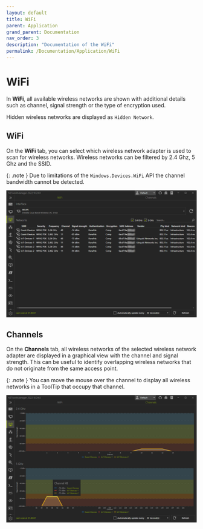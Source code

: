 ```yaml
---
layout: default
title: WiFi
parent: Application
grand_parent: Documentation
nav_order: 3
description: "Documentation of the WiFi"
permalink: /Documentation/Application/WiFi
---
```


# WiFi

In **WiFi**, all available wireless networks are shown with additional details such as channel, signal strength or the type of encryption used.

Hidden wireless networks are displayed as `Hidden Network`.

## WiFi

On the **WiFi** tab, you can select which wireless network adapter is used to scan for wireless networks. Wireless networks can be filtered by 2.4 Ghz, 5 Ghz and the SSID.

{: .note }
Due to limitations of the `Windows.Devices.WiFi` API the channel bandwidth cannot be detected.

![WiFi](03_WiFi.png)

## Channels

On the **Channels** tab, all wireless networks of the selected wireless network adapter are displayed in a graphical view with the channel and signal strength. This can be useful to identify overlapping wireless networks that do not originate from the same access point.

{: .note }
You can move the mouse over the channel to display all wireless networks in a ToolTip that occupy that channel.

![WiFi_Channel](03_WiFi_Channel.png)
